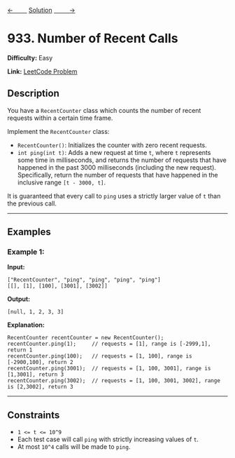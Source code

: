 [<-&nbsp;&nbsp;&nbsp;&nbsp;&nbsp;&nbsp;&nbsp;&nbsp;](../994.%20Rotting%20Oranges/statement.md)
[Solution](../933.%20Number%20of%20Recent%20Calls/solution.js)
[&nbsp;&nbsp;&nbsp;&nbsp;&nbsp;&nbsp;&nbsp;&nbsp; ->](../232.%20Implement%20Queue%20using%20Stacks/statement.md)

# 933. Number of Recent Calls

**Difficulty:** Easy

**Link:** [LeetCode Problem](https://leetcode.com/problems/number-of-recent-calls/)

## Description

You have a `RecentCounter` class which counts the number of recent requests within a certain time frame.

Implement the `RecentCounter` class:

- `RecentCounter()`: Initializes the counter with zero recent requests.
- `int ping(int t)`: Adds a new request at time `t`, where `t` represents some time in milliseconds, and returns the number of requests that have happened in the past 3000 milliseconds (including the new request). Specifically, return the number of requests that have happened in the inclusive range `[t - 3000, t]`.

It is guaranteed that every call to `ping` uses a strictly larger value of `t` than the previous call.

---

## Examples

### Example 1:

**Input:**

```plaintext
["RecentCounter", "ping", "ping", "ping", "ping"]
[[], [1], [100], [3001], [3002]]
```

**Output:**

```plaintext
[null, 1, 2, 3, 3]
```

**Explanation:**

```plaintext
RecentCounter recentCounter = new RecentCounter();
recentCounter.ping(1);     // requests = [1], range is [-2999,1], return 1
recentCounter.ping(100);   // requests = [1, 100], range is [-2900,100], return 2
recentCounter.ping(3001);  // requests = [1, 100, 3001], range is [1,3001], return 3
recentCounter.ping(3002);  // requests = [1, 100, 3001, 3002], range is [2,3002], return 3
```

---

## Constraints

- `1 <= t <= 10^9`
- Each test case will call `ping` with strictly increasing values of `t`.
- At most `10^4` calls will be made to `ping`.
